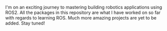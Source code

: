 I'm on an exciting journey to mastering building robotics applications using ROS2.
All the packages in this repository are what I have worked on so far with regards to learning ROS.
Much more amazing projects are yet to be added. Stay tuned!



